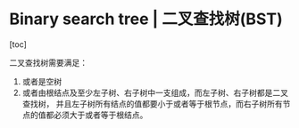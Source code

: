 # Binary search tree | 二叉查找树(BST)

[toc]

二叉查找树需要满足：
1. 或者是空树
2. 或者由根结点及至少左子树、右子树中一支组成，而左子树、右子树都是二叉查找树，
   并且左子树所有结点的值都要小于或者等于根节点，而右子树所有节点的值都必须大于或者等于根结点。